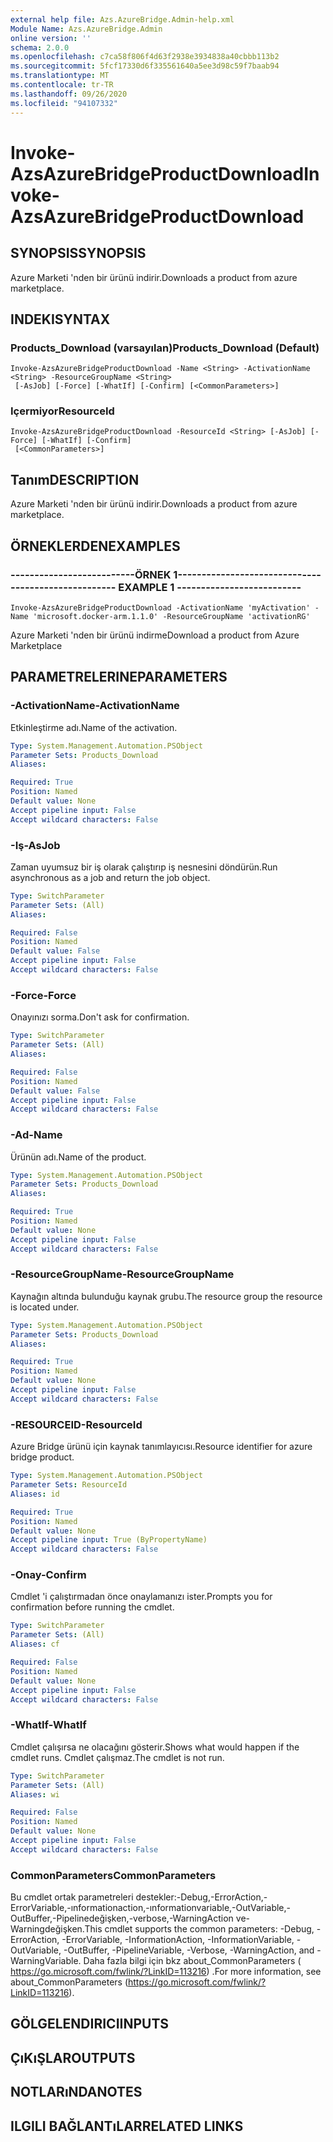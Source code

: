 ```yaml
---
external help file: Azs.AzureBridge.Admin-help.xml
Module Name: Azs.AzureBridge.Admin
online version: ''
schema: 2.0.0
ms.openlocfilehash: c7ca58f806f4d63f2938e3934838a40cbbb113b2
ms.sourcegitcommit: 5fcf17330d6f335561640a5ee3d98c59f7baab94
ms.translationtype: MT
ms.contentlocale: tr-TR
ms.lasthandoff: 09/26/2020
ms.locfileid: "94107332"
---
```

# <span data-ttu-id="9fedd-101">Invoke-AzsAzureBridgeProductDownload</span><span class="sxs-lookup"><span data-stu-id="9fedd-101">Invoke-AzsAzureBridgeProductDownload</span></span>

## <span data-ttu-id="9fedd-102">SYNOPSIS</span><span class="sxs-lookup"><span data-stu-id="9fedd-102">SYNOPSIS</span></span>
<span data-ttu-id="9fedd-103">Azure Marketi 'nden bir ürünü indirir.</span><span class="sxs-lookup"><span data-stu-id="9fedd-103">Downloads a product from azure marketplace.</span></span>

## <span data-ttu-id="9fedd-104">INDEKI</span><span class="sxs-lookup"><span data-stu-id="9fedd-104">SYNTAX</span></span>

### <span data-ttu-id="9fedd-105">Products_Download (varsayılan)</span><span class="sxs-lookup"><span data-stu-id="9fedd-105">Products_Download (Default)</span></span>
```
Invoke-AzsAzureBridgeProductDownload -Name <String> -ActivationName <String> -ResourceGroupName <String>
 [-AsJob] [-Force] [-WhatIf] [-Confirm] [<CommonParameters>]
```

### <span data-ttu-id="9fedd-106">Içermiyor</span><span class="sxs-lookup"><span data-stu-id="9fedd-106">ResourceId</span></span>
```
Invoke-AzsAzureBridgeProductDownload -ResourceId <String> [-AsJob] [-Force] [-WhatIf] [-Confirm]
 [<CommonParameters>]
```

## <span data-ttu-id="9fedd-107">Tanım</span><span class="sxs-lookup"><span data-stu-id="9fedd-107">DESCRIPTION</span></span>
<span data-ttu-id="9fedd-108">Azure Marketi 'nden bir ürünü indirir.</span><span class="sxs-lookup"><span data-stu-id="9fedd-108">Downloads a product from azure marketplace.</span></span>

## <span data-ttu-id="9fedd-109">ÖRNEKLERDEN</span><span class="sxs-lookup"><span data-stu-id="9fedd-109">EXAMPLES</span></span>

### <span data-ttu-id="9fedd-110">--------------------------ÖRNEK 1--------------------------</span><span class="sxs-lookup"><span data-stu-id="9fedd-110">-------------------------- EXAMPLE 1 --------------------------</span></span>
```
Invoke-AzsAzureBridgeProductDownload -ActivationName 'myActivation' -Name 'microsoft.docker-arm.1.1.0' -ResourceGroupName 'activationRG'
```

<span data-ttu-id="9fedd-111">Azure Marketi 'nden bir ürünü indirme</span><span class="sxs-lookup"><span data-stu-id="9fedd-111">Download a product from Azure Marketplace</span></span>

## <span data-ttu-id="9fedd-112">PARAMETRELERINE</span><span class="sxs-lookup"><span data-stu-id="9fedd-112">PARAMETERS</span></span>

### <span data-ttu-id="9fedd-113">-ActivationName</span><span class="sxs-lookup"><span data-stu-id="9fedd-113">-ActivationName</span></span>
<span data-ttu-id="9fedd-114">Etkinleştirme adı.</span><span class="sxs-lookup"><span data-stu-id="9fedd-114">Name of the activation.</span></span>

```yaml
Type: System.Management.Automation.PSObject
Parameter Sets: Products_Download
Aliases: 

Required: True
Position: Named
Default value: None
Accept pipeline input: False
Accept wildcard characters: False
```

### <span data-ttu-id="9fedd-115">-Iş</span><span class="sxs-lookup"><span data-stu-id="9fedd-115">-AsJob</span></span>
<span data-ttu-id="9fedd-116">Zaman uyumsuz bir iş olarak çalıştırıp iş nesnesini döndürün.</span><span class="sxs-lookup"><span data-stu-id="9fedd-116">Run asynchronous as a job and return the job object.</span></span>

```yaml
Type: SwitchParameter
Parameter Sets: (All)
Aliases: 

Required: False
Position: Named
Default value: False
Accept pipeline input: False
Accept wildcard characters: False
```

### <span data-ttu-id="9fedd-117">-Force</span><span class="sxs-lookup"><span data-stu-id="9fedd-117">-Force</span></span>
<span data-ttu-id="9fedd-118">Onayınızı sorma.</span><span class="sxs-lookup"><span data-stu-id="9fedd-118">Don't ask for confirmation.</span></span>

```yaml
Type: SwitchParameter
Parameter Sets: (All)
Aliases: 

Required: False
Position: Named
Default value: False
Accept pipeline input: False
Accept wildcard characters: False
```

### <span data-ttu-id="9fedd-119">-Ad</span><span class="sxs-lookup"><span data-stu-id="9fedd-119">-Name</span></span>
<span data-ttu-id="9fedd-120">Ürünün adı.</span><span class="sxs-lookup"><span data-stu-id="9fedd-120">Name of the product.</span></span>

```yaml
Type: System.Management.Automation.PSObject
Parameter Sets: Products_Download
Aliases: 

Required: True
Position: Named
Default value: None
Accept pipeline input: False
Accept wildcard characters: False
```

### <span data-ttu-id="9fedd-121">-ResourceGroupName</span><span class="sxs-lookup"><span data-stu-id="9fedd-121">-ResourceGroupName</span></span>
<span data-ttu-id="9fedd-122">Kaynağın altında bulunduğu kaynak grubu.</span><span class="sxs-lookup"><span data-stu-id="9fedd-122">The resource group the resource is located under.</span></span>

```yaml
Type: System.Management.Automation.PSObject
Parameter Sets: Products_Download
Aliases: 

Required: True
Position: Named
Default value: None
Accept pipeline input: False
Accept wildcard characters: False
```

### <span data-ttu-id="9fedd-123">-RESOURCEID</span><span class="sxs-lookup"><span data-stu-id="9fedd-123">-ResourceId</span></span>
<span data-ttu-id="9fedd-124">Azure Bridge ürünü için kaynak tanımlayıcısı.</span><span class="sxs-lookup"><span data-stu-id="9fedd-124">Resource identifier for azure bridge product.</span></span>

```yaml
Type: System.Management.Automation.PSObject
Parameter Sets: ResourceId
Aliases: id

Required: True
Position: Named
Default value: None
Accept pipeline input: True (ByPropertyName)
Accept wildcard characters: False
```

### <span data-ttu-id="9fedd-125">-Onay</span><span class="sxs-lookup"><span data-stu-id="9fedd-125">-Confirm</span></span>
<span data-ttu-id="9fedd-126">Cmdlet 'i çalıştırmadan önce onaylamanızı ister.</span><span class="sxs-lookup"><span data-stu-id="9fedd-126">Prompts you for confirmation before running the cmdlet.</span></span>

```yaml
Type: SwitchParameter
Parameter Sets: (All)
Aliases: cf

Required: False
Position: Named
Default value: None
Accept pipeline input: False
Accept wildcard characters: False
```

### <span data-ttu-id="9fedd-127">-WhatIf</span><span class="sxs-lookup"><span data-stu-id="9fedd-127">-WhatIf</span></span>
<span data-ttu-id="9fedd-128">Cmdlet çalışırsa ne olacağını gösterir.</span><span class="sxs-lookup"><span data-stu-id="9fedd-128">Shows what would happen if the cmdlet runs.</span></span>
<span data-ttu-id="9fedd-129">Cmdlet çalışmaz.</span><span class="sxs-lookup"><span data-stu-id="9fedd-129">The cmdlet is not run.</span></span>

```yaml
Type: SwitchParameter
Parameter Sets: (All)
Aliases: wi

Required: False
Position: Named
Default value: None
Accept pipeline input: False
Accept wildcard characters: False
```

### <span data-ttu-id="9fedd-130">CommonParameters</span><span class="sxs-lookup"><span data-stu-id="9fedd-130">CommonParameters</span></span>
<span data-ttu-id="9fedd-131">Bu cmdlet ortak parametreleri destekler:-Debug,-ErrorAction,-ErrorVariable,-ınformationaction,-ınformationvariable,-OutVariable,-OutBuffer,-Pipelinedeğişken,-verbose,-WarningAction ve-Warningdeğişken.</span><span class="sxs-lookup"><span data-stu-id="9fedd-131">This cmdlet supports the common parameters: -Debug, -ErrorAction, -ErrorVariable, -InformationAction, -InformationVariable, -OutVariable, -OutBuffer, -PipelineVariable, -Verbose, -WarningAction, and -WarningVariable.</span></span> <span data-ttu-id="9fedd-132">Daha fazla bilgi için bkz about_CommonParameters ( https://go.microsoft.com/fwlink/?LinkID=113216) .</span><span class="sxs-lookup"><span data-stu-id="9fedd-132">For more information, see about_CommonParameters (https://go.microsoft.com/fwlink/?LinkID=113216).</span></span>

## <span data-ttu-id="9fedd-133">GÖLGELENDIRICI</span><span class="sxs-lookup"><span data-stu-id="9fedd-133">INPUTS</span></span>

## <span data-ttu-id="9fedd-134">ÇıKıŞLAR</span><span class="sxs-lookup"><span data-stu-id="9fedd-134">OUTPUTS</span></span>

## <span data-ttu-id="9fedd-135">NOTLARıNDA</span><span class="sxs-lookup"><span data-stu-id="9fedd-135">NOTES</span></span>

## <span data-ttu-id="9fedd-136">ILGILI BAĞLANTıLAR</span><span class="sxs-lookup"><span data-stu-id="9fedd-136">RELATED LINKS</span></span>


